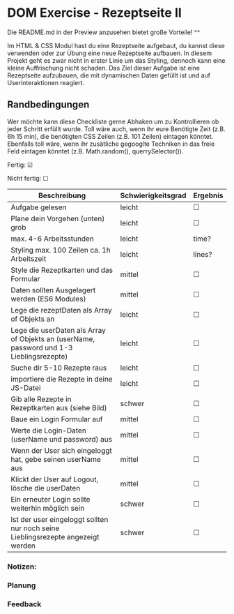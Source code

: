 # DOM Exercise - Rezeptseite II

Die README.md in der Preview anzusehen bietet große Vorteile! ^^

Im HTML & CSS Modul hast du eine Rezeptseite aufgebaut, du kannst diese verwenden oder zur Übung eine neue Rezeptseite aufbauen. In diesem Projekt geht es zwar nicht in erster Linie um das Styling, dennoch kann eine kleine Auffrischung nicht schaden. Das Ziel dieser Aufgabe ist eine Rezeptseite aufzubauen, die mit dynamischen Daten gefüllt ist und auf Userinteraktionen reagiert.

## Randbedingungen

Wer möchte kann diese Checkliste gerne Abhaken um zu Kontrollieren ob jeder Schritt erfüllt wurde. Toll wäre auch, wenn ihr eure Benötigte Zeit (z.B. 6h 15 min), die benötigten CSS Zeilen (z.B. 101 Zeilen) eintagen könntet. Ebenfalls toll wäre, wenn ihr zusätliche gegooglte Techniken in das freie Feld eintagen könntet (z.B. Math.random(), querrySelector()).

Fertig: &#9745;

Nicht fertig: &#9744;

| Beschreibung | Schwierigkeitsgrad | Ergebnis|
|---|---|---|
| Aufgabe gelesen | leicht | &#9744; |
| Plane dein Vorgehen (unten) grob | leicht | &#9744; |
| max. 4-6 Arbeitsstunden | leicht | time? |
| Styling max. 100 Zeilen ca. 1h Arbeitszeit | leicht | lines? |
| Style die Rezeptkarten und das Formular| mittel | &#9744; |
| Daten sollten Ausgelagert werden (ES6 Modules) | mittel | &#9744; |
| Lege die rezeptDaten als Array of Objekts an | leicht | &#9744; |
| Lege die userDaten als Array of Objekts an (userName, password und 1-3 Lieblingsrezepte) | leicht | &#9744; |
| Suche dir 5-10 Rezepte raus | leicht | &#9744; |
| importiere die Rezepte in deine JS-Datei | leicht | &#9744; |
| Gib alle Rezepte in Rezeptkarten aus (siehe Bild) | schwer | &#9744; |
| Baue ein Login Formular auf | mittel | &#9744;|
| Werte die Login-Daten (userName und password) aus | mittel | &#9744; |
| Wenn der User sich eingeloggt hat, gebe seinen userName aus | mittel | &#9744; |
| Klickt der User auf Logout, lösche die userDaten | mittel | &#9744; |
| Ein erneuter Login sollte weiterhin möglich sein | schwer | &#9744; |
| Ist der user eingeloggt sollten nur noch seine Lieblingsrezepte angezeigt werden | schwer | &#9744; |

### Notizen:





### Planung


### Feedback